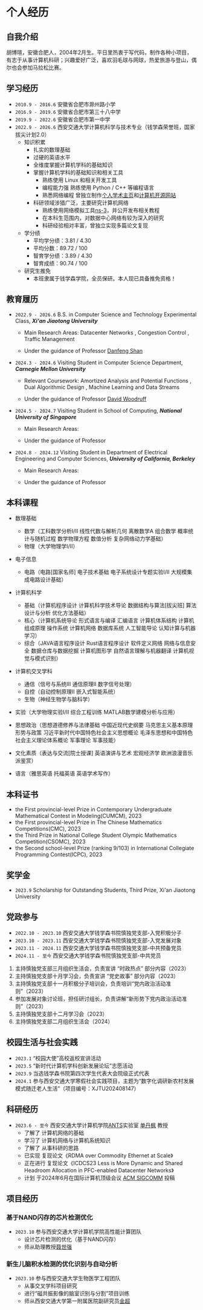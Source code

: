 # 个人经历

## 自我介绍
胡博瑄，安徽合肥人，2004年2月生。平日里热衷于写代码，制作各种小项目，有志于从事计算机科研；兴趣爱好广泛，喜欢羽毛球与网球，热爱旅游与登山，偶尔也会参加马拉松比赛。

## 学习经历
- `2010.9 - 2016.6` 安徽省合肥市滁州路小学
- `2016.9 - 2019.6` 安徽省合肥市第三十八中学
- `2019.9 - 2022.6` 安徽省合肥市第一中学
- `2022.9 - 2026.6` 西安交通大学计算机科学与技术专业（钱学森荣誉班，国家拔尖计划2.0）
    - 知识积累
        - 扎实的数理基础
        - 过硬的英语水平
        - 全维度掌握计算机学科的基础知识
        - 掌握计算机学科的基础知识和相关工具
            - 熟练使用 Linux 和相关开发工具
            - 编程能力强  熟练使用 Python / C++ 等编程语言
            - 熟悉网络编程 曾独立制作[个人学术主页](https://root-hbx.github.io/)和[计算机开源网站](https://root-hbx.github.io/The_Website_of_hbx/)
        - 科研领域涉猎广泛，主要研究计算机网络
            - 熟练使用网络模拟工具[ns-3](https://www.nsnam.org/)，并公开发布相关教程
            - 在本科生范围内，对数据中心网络有较为深入的研究
            - 科研经验相对丰富，曾独立实现多篇论文复现
    - 学分绩
        - 平均学分绩：3.81 / 4.30
        - 平均分数：89.72 / 100
        - 智育学分绩：3.89 / 4.30
        - 智育成绩：90.74 / 100
    - 研究生推免
        - 本班隶属于钱学森学院，全员保研。本人现已具备推免资格！

## 教育履历
- `2022.9 - 2026.6` B.S. in Computer Science and Technology Experimental Class, **_Xi'an Jiaotong University_** 
    - Main Research Areas: Datacenter Networks , Congestion Control , Traffic Management

    - Under the guidance of Professor [Danfeng Shan](https://dfshan.github.io/)

- `2024.3 - 2024.6` Visiting Student in Computer Science Department, **_Carnegie Mellon University_**
    - Relevant Coursework: Amortized Analysis and Potential Functions , Dual Algorithmic Design , Machine Learning and Data Streams

    - Under the guidance of Professor [David Woodruff](https://csd.cmu.edu/people/faculty/david-woodruff)
- `2024.5 - 2024.7` Visiting Student in School of Computing, **_National University of Singapore_**
    - Main Research Areas:
  
    - Under the guidance of Professor

- `2024.8 - 2024.12` Visiting Student in Department of Electrical Engineering and Computer Sciences, **_University of California, Berkeley_**
    - Main Research Areas:
  
    - Under the guidance of Professor


## 本科课程
- 数理基础
    - 数学（工科数学分析I/II 线性代数与解析几何 离散数学A 组合数学 概率统计与随机过程 数学物理方程 数值分析 复杂网络动力学基础）
    - 物理（大学物理学I/II）

- 电子信息
    - 电路（电路[国家名师] 电子技术基础 电子系统设计专题实验I/II 大规模集成电路设计基础）

- 计算机科学
    - 基础（计算机程序设计 计算机科学技术导论 数据结构与算法[拔尖班] 算法设计与分析 优化方法基础）
    - 核心（计算机系统导论 形式语言与编译 汇编语言 计算机体系结构 计算机组成原理 操作系统 计算机网络 数据库系统 人工智能导论 认知计算与机器学习）
    - 综合（JAVA语言程序设计 Rust语言程序设计 软件定义网络 网络与信息安全 数据仓库与数据挖掘 计算机图形学 自然语言理解与机器翻译 计算机视觉与模式识别）

- 计算机交叉学科
    - 通信（信号与系统III 通信原理II 数字信号处理）
    - 自控（自动控制原理II 嵌入式智能系统）
    - 生物（神经生物学与脑科学）

- 实验（大学物理实验I/II 综合工程训练 MATLAB数学建模分析与应用）

- 思想政治（思想道德修养与法律基础 中国近现代史纲要 马克思主义基本原理 形势与政策 习近平新时代中国特色社会主义思想概论 毛泽东思想和中国特色社会主义理论体系概论 军事理论 军事技能）

- 文化素质（表达与交流[院士授课] 英语演讲与艺术 宏观经济学 欧洲浪漫音乐派鉴赏）

- 语言（雅思英语 托福英语 英语学术写作）

## 本科证书
- the First provincial-level Prize in Contemporary Undergraduate Mathematical Contest in Modeling(CUMCM), 2023
- the First provincial-level Prize in The Chinese Mathematics Competitions(CMC), 2023 
- the Third Prize in National College Student Olympic Mathematics Competition(CSOMC), 2023
- the Second school-level Prize (ranking 9/103) in International Collegiate Programming Contest(ICPC), 2023

## 奖学金
- `2023.9` Scholarship for Outstanding Students, Third Prize, Xi'an Jiaotong University

## 党政参与
- `2022.10 - 2023.10` 西安交通大学钱学森书院慎独党支部-入党积极分子 
- `2023.10 - 2023.11` 西安交通大学钱学森书院慎独党支部-入党发展对象
- `2023.11 - 2024.11` 西安交通大学钱学森书院慎独党支部-中共预备党员
- `2024.11 - 至今` 西安交通大学钱学森书院慎独党支部-中共党员

1. 主持慎独党支部三月组织生活会，负责宣讲 “时政热点” 部分内容（2023）
2. 主持慎独党支部十月学习会，负责宣讲 “党史故事” 部分内容（2023）
3. 主持慎独党支部十一月积极分子培训会，负责培训“党内政治活动准则”（2023）
4. 参加发展对象讨论班，担任研讨组长，负责讲解“新形势下党内政治活动准则”（2023）
5. 主持慎独党支部十二月学习会（2023）
6. 主持慎独党支部二月组织生活会（2024）

## 校园生活与社会实践
- `2023.1` “校园大使”高校返校宣讲活动
- `2023.5` “新时代计算机学科创新发展论坛”志愿活动
- `2023.9` 当选钱学森书院第四次学生代表大会院级正式代表
- `2024.1` 参与西安交通大学寒假社会实践项目，主题为“数字化调研新农村发展模式随迁老人生活”（项目编号：XJTU202408147）

## 科研经历
- `2023.6 - 至今` 西安交通大学计算机学院[ANTS](http://www.cs.xjtu.edu.cn/info/2373/2269.htm)实验室 [单丹枫](https://dfshan.github.io) 教授
    - 了解了 计算机网络的基础
    - 学习了 计算机网络与计算机系统知识
    - 了解了 从事科研的思路
    - 已实现 复现论文《RDMA over Commodity Ethernet at Scale》
    - 正在进行 复现论文《ICDCS23 Less is More Dynamic and Shared Headroom Allocation in PFC-enabled Datacenter Networks》
    - 计划 于2024年6月在国际计算机顶级会议 [ACM SIGCOMM](https://www.sigcomm.org/) 投稿

## 项目经历

### 基于NAND闪存的芯片检测优化

- `2023.10` 参与西安交通大学计算机学院高性能计算团队 
    - 设计芯片检测的优化（基于NAND闪存）
    - 师从助理教授[聂世强](https://gr.xjtu.edu.cn/en/web/shiqiang/home?p_p_id=com_liferay_login_web_portlet_LoginPortlet&p_p_lifecycle=0&p_p_state=normal&p_p_state_rcv=1)

### 新生儿脑积水检测的优化识别与自动分析
- `2023.10` 参与西安交通大学生物医学工程团队
    - 从事交叉学科项目研究
    - 进行“磁共振影像的脑室识别与分割”项目训练
    - 师从西安交通大学第一附属医院副研究员[金超](http://medgs.xjtu.edu.cn/info/1366/10086.htm)